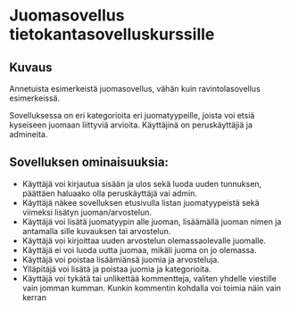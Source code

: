 # Juomasovellus tietokantasovelluskurssille

## Kuvaus
Annetuista esimerkeistä juomasovellus, vähän kuin ravintolasovellus esimerkeissä.

Sovelluksessa on eri kategorioita eri juomatyypeille, joista voi etsiä kyseiseen juomaan liittyviä arvioita. Käyttäjinä on peruskäyttäjiä ja admineita.

## Sovelluksen ominaisuuksia:
- Käyttäjä voi kirjautua sisään ja ulos sekä luoda uuden tunnuksen, päättäen haluaako olla peruskäyttäjä vai admin.
- Käyttäjä näkee sovelluksen etusivulla listan juomatyypeistä sekä viimeksi lisätyn juoman/arvostelun.
- Käyttäjä voi lisätä juomatyypin alle juoman, lisäämällä juoman nimen ja antamalla sille kuvauksen tai arvostelun. 
- Käyttäjä voi kirjoittaa uuden arvostelun olemassaolevalle juomalle.
- Käyttäjä ei voi luoda uutta juomaa, mikäli juoma on jo olemassa.
- Käyttäjä voi poistaa lisäämiänsä juomia ja arvosteluja.
- Ylläpitäjä voi lisätä ja poistaa juomia ja kategorioita.
- Käyttäjä voi tykätä tai unlikettää kommentteja, valiten yhdelle viestille vain jomman kumman. Kunkin kommentin kohdalla voi toimia näin vain kerran
